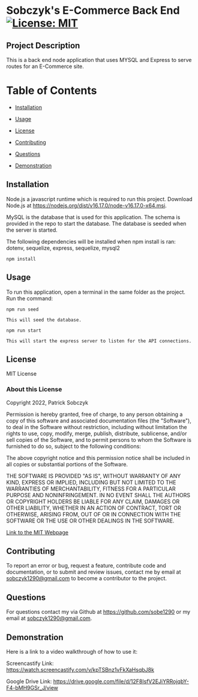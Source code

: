  # Sobczyk's E-Commerce Back End   [![License: MIT](https://img.shields.io/badge/License-MIT-yellow.svg)](https://opensource.org/licenses/MIT)

  ## Project Description 

  This is a back end node application that uses MYSQL and Express to serve routes for an E-Commerce site.

  # Table of Contents

  - [Installation](#installation)

  - [Usage](#usage)

  - [License](#license)

  - [Contributing](#contributing)

  - [Questions](#questions)

  - [Demonstration](#demonstration)

    
  ## Installation 

  Node.js a javascript runtime which is required to run this project. Download Node.js at https://nodejs.org/dist/v16.17.0/node-v16.17.0-x64.msi. 

  MySQL is the database that is used for this application. The schema is provided in the repo to start the database. The database is seeded when the server is started.

  The following dependencies will be installed when npm install is ran: dotenv, sequelize, express, sequelize, mysql2

  ```
  npm install
  ```

  ## Usage 

  To run this application, open a terminal in the same folder as the project. Run the command:  
  ```
  npm run seed
  ```
    This will seed the database.

  ```
  npm run start
  ```
    This will start the express server to listen for the API connections.

  ## License 

  MIT License

  ### About this License 

  Copyright 2022, Patrick Sobczyk

  Permission is hereby granted, free of charge, to any person obtaining a copy of this software and associated documentation files (the "Software"), to deal in the Software without restriction, including without limitation the rights to use, copy, modify, merge, publish, distribute, sublicense, and/or sell copies of the Software, and to permit persons to whom the Software is furnished to do so, subject to the following conditions:

  The above copyright notice and this permission notice shall be included in all copies or substantial portions of the Software.

  THE SOFTWARE IS PROVIDED "AS IS", WITHOUT WARRANTY OF ANY KIND, EXPRESS OR IMPLIED, INCLUDING BUT NOT LIMITED TO THE WARRANTIES OF MERCHANTABILITY, FITNESS FOR A PARTICULAR PURPOSE AND NONINFRINGEMENT. IN NO EVENT SHALL THE AUTHORS OR COPYRIGHT HOLDERS BE LIABLE FOR ANY CLAIM, DAMAGES OR OTHER LIABILITY, WHETHER IN AN ACTION OF CONTRACT, TORT OR OTHERWISE, ARISING FROM, OUT OF OR IN CONNECTION WITH THE SOFTWARE OR THE USE OR OTHER DEALINGS IN THE SOFTWARE.

  [Link to the MIT Webpage](https://www.mit.edu/~amini/LICENSE.md)

  ## Contributing 

  To report an error or bug, request a feature, contribute code and documentation, or to submit and review issues, contact me by email at sobczyk1290@gmail.com to become a contributor to the project.

  ## Questions 

  For questions contact my via Github at https://github.com/sobe1290 or my email at sobczyk1290@gmail.com.

  ## Demonstration

  Here is a link to a video walkthrough of how to use it:

  Screencastify Link:
  https://watch.screencastify.com/v/kpTSBnz1vFkXaHsqbJ8k

  Google Drive Link:
  https://drive.google.com/file/d/12F8lsfV2EJiYRRojqbY-F4-bMH9GSr_J/view

 
  


  